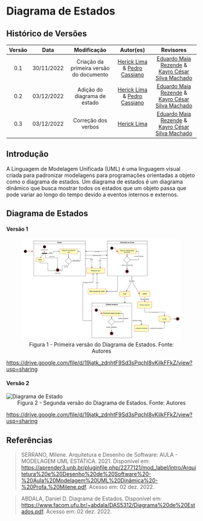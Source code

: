 # Diagrama de Estados

## Histórico de Versões

|   Versão   | Data |               Modificação               |                                             Autor(es)                                              |                                                     Revisores                                                     |
| :--------: | :--: | :-------------------------------------: | :------------------------------------------------------------------------------------------------: | :---------------------------------------------------------------------------------------------------------------: |
| 0.1| 30/11/2022   | Criação da primeira versão do documento | [Herick Lima](https://github.com/hericklima22) & [Pedro Cassiano](https://github.com/PedroLucasCM) | [Eduardo Maia Rezende](https://github.com/eduardomr) & [Kayro César Silva Machado](https://github.com/kayrocesar) |
| 0.2 | 03/12/2022 |      Adição do diagrama de estado       | [Herick Lima](https://github.com/hericklima22) & [Pedro Cassiano](https://github.com/PedroLucasCM) | [Eduardo Maia Rezende](https://github.com/eduardomr) & [Kayro César Silva Machado](https://github.com/kayrocesar) |
| 0.3 | 03/12/2022 |      Correção dos verbos       | [Herick Lima](https://github.com/hericklima22) | [Eduardo Maia Rezende](https://github.com/eduardomr) & [Kayro César Silva Machado](https://github.com/kayrocesar) |


## Introdução

A Linguagem de Modelagem Unificada (UML) é uma linguagem visual criada para padronizar modelagens para programações orientadas a objeto como o diagrama de estados. Um diagrama de estados é um diagrama dinâmico que busca mostrar todos os estados que um objeto passa que pode variar ao longo do tempo devido a eventos internos e externos.

## Diagrama de Estados

#### Versão 1

<figure>
  <img src="https://raw.githubusercontent.com/UnBArqDsw2022-2/2022.2_G4_IdotPet/master/docs/assets/diagrama_estados/diagrama_estados.jpg" alt="Diagrama de Estado"/>
  <figcaption align="center" >Figura 1 - Primeira versão do Diagrama de Estados. Fonte: Autores </figcaption>
</figure>

https://drive.google.com/file/d/19jatk_zdnhtF9Sd3sPqchI8vKilkFFkZ/view?usp=sharing

#### Versão 2

  
<img src="https://user-images.githubusercontent.com/48794282/209585946-01b681af-01d2-49b0-afed-93ab7d500c69.png" alt="Diagrama de Estado"/>
  <figcaption align="center" >Figura 2 - Segunda versão do Diagrama de Estados. Fonte: Autores </figcaption>
</figure>

https://drive.google.com/file/d/19jatk_zdnhtF9Sd3sPqchI8vKilkFFkZ/view?usp=sharing

## Referências

> SERRANO, Milene. Arquitetura e Desenho de Software: AULA - MODELAGEM UML ESTÁTICA. 2021. Disponível em: https://aprender3.unb.br/pluginfile.php/2277121/mod_label/intro/Arquitetura%20e%20Desenho%20de%20Software%20-%20Aula%20Modelagem%20UML%20Dinâmica%20-%20Profa.%20Milene.pdf. Acesso em: 02 dez. 2022.

> ABDALA, Daniel D. Diagrama de Estados. Disponível em: https://www.facom.ufu.br/~abdala/DAS5312/Diagrama%20de%20Estados.pdf. Acesso em: 02 dez. 2022.
